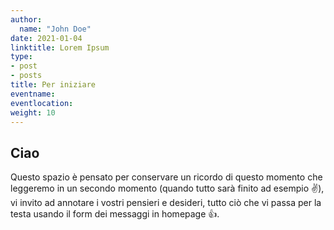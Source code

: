```yaml
---
author:
  name: "John Doe"
date: 2021-01-04
linktitle: Lorem Ipsum
type:
- post
- posts
title: Per iniziare
eventname: 
eventlocation: 
weight: 10
---
```


## Ciao

Questo spazio è pensato per conservare un ricordo di questo momento che leggeremo in un secondo momento (quando tutto sarà finito ad esempio :v:), vi invito ad annotare i vostri pensieri e desideri, tutto ciò che vi passa per la testa usando il form dei messaggi in homepage :+1:. 